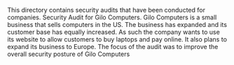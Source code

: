 This directory contains security audits that have been conducted for companies.
Security Audit for Gilo Computers. Gilo Computers is a small business that sells computers in the US. The business has expanded and its customer base has equally increased. As such the company wants to use its website to allow customers to buy laptops and pay online. It also plans to expand its business to Europe. The focus of the audit was to improve the overall security posture of Gilo Computers
